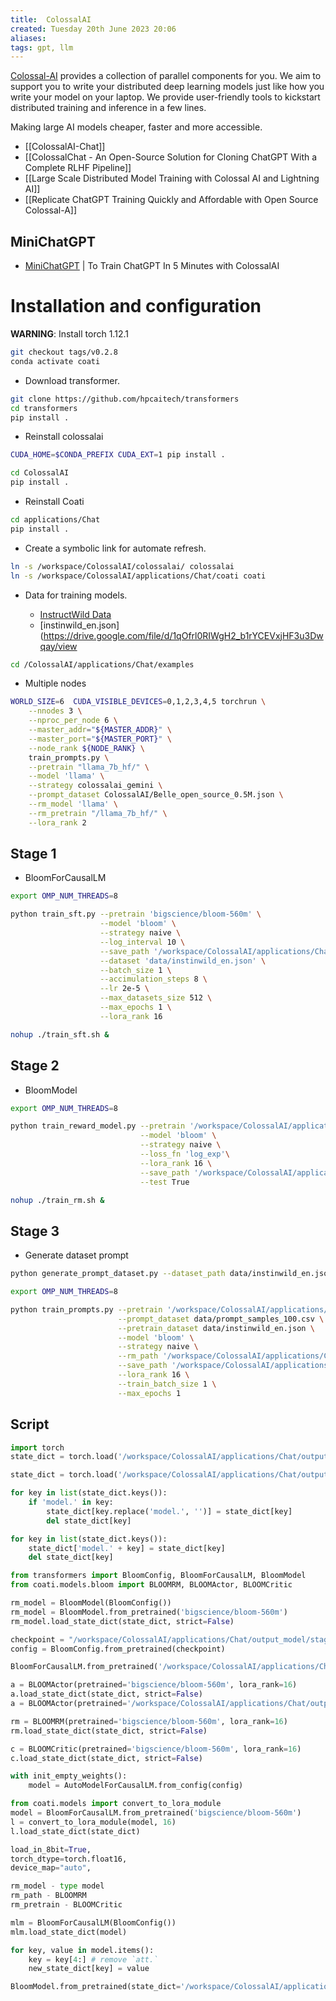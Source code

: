 ```yaml
---
title:  ColossalAI
created: Tuesday 20th June 2023 20:06
aliases: 
tags: gpt, llm 
---
```

[Colossal-AI](https://github.com/hpcaitech/ColossalAI) provides a collection of parallel components for you. We aim to support you to write your distributed deep learning models just like how you write your model on your laptop. We provide user-friendly tools to kickstart distributed training and inference in a few lines.

Making large AI models cheaper, faster and more accessible.

- [[ColossalAI-Chat]]
- [[ColossalChat - An Open-Source Solution for Cloning ChatGPT With a Complete RLHF Pipeline]]
- [[Large Scale Distributed Model Training with Colossal AI and Lightning AI]]
- [[Replicate ChatGPT Training Quickly and Affordable with Open Source Colossal-A]]
## MiniChatGPT

- [MiniChatGPT](https://github.com/juncongmoo/minichatgpt) | To Train ChatGPT In 5 Minutes with ColossalAI
# Installation and configuration

**WARNING**: Install torch 1.12.1

```bash
git checkout tags/v0.2.8
conda activate coati
```

- Download transformer.

```bash
git clone https://github.com/hpcaitech/transformers
cd transformers
pip install .
```

- Reinstall colossalai

```bash
CUDA_HOME=$CONDA_PREFIX CUDA_EXT=1 pip install .

cd ColossalAI
pip install .
```

- Reinstall Coati

```bash
cd applications/Chat
pip install .
```

- Create a symbolic link for automate refresh.

```bash
ln -s /workspace/ColossalAI/colossalai/ colossalai
ln -s /workspace/ColossalAI/applications/Chat/coati coati
```

- Data for training models.

	- [InstructWild Data](https://github.com/XueFuzhao/InstructionWild/tree/main/data)
	- [instinwild_en.json](https://drive.google.com/file/d/1qOfrl0RIWgH2_b1rYCEVxjHF3u3Dwqay/view

```bash
cd /ColossalAI/applications/Chat/examples
```

- Multiple nodes

```bash
WORLD_SIZE=6  CUDA_VISIBLE_DEVICES=0,1,2,3,4,5 torchrun \
    --nnodes 3 \
    --nproc_per_node 6 \
    --master_addr="${MASTER_ADDR}" \
    --master_port="${MASTER_PORT}" \
    --node_rank ${NODE_RANK} \
    train_prompts.py \
    --pretrain "llama_7b_hf/" \
    --model 'llama' \
    --strategy colossalai_gemini \
    --prompt_dataset ColossalAI/Belle_open_source_0.5M.json \
    --rm_model 'llama' \
    --rm_pretrain "/llama_7b_hf/" \
    --lora_rank 2
```
## Stage 1

- BloomForCausalLM

```bash
export OMP_NUM_THREADS=8

python train_sft.py --pretrain 'bigscience/bloom-560m' \
                    --model 'bloom' \
                    --strategy naive \
                    --log_interval 10 \
                    --save_path '/workspace/ColossalAI/applications/Chat/output_model/stage_1' \
                    --dataset 'data/instinwild_en.json' \
                    --batch_size 1 \
                    --accimulation_steps 8 \
                    --lr 2e-5 \
                    --max_datasets_size 512 \
                    --max_epochs 1 \
                    --lora_rank 16

nohup ./train_sft.sh &
```
## Stage 2

- BloomModel

```bash
export OMP_NUM_THREADS=8

python train_reward_model.py --pretrain '/workspace/ColossalAI/applications/Chat/output_model/stage_1' \
                             --model 'bloom' \
                             --strategy naive \
                             --loss_fn 'log_exp'\
                             --lora_rank 16 \
                             --save_path '/workspace/ColossalAI/applications/Chat/output_model/stage_2/rmstatic.pt' \
                             --test True

nohup ./train_rm.sh &
```
## Stage 3

- Generate dataset prompt

```bash
python generate_prompt_dataset.py --dataset_path data/instinwild_en.json --save_path ./data/prompt_samples_100.csv --sample_size 100

export OMP_NUM_THREADS=8

python train_prompts.py --pretrain '/workspace/ColossalAI/applications/Chat/output_model/stage_1' \
                        --prompt_dataset data/prompt_samples_100.csv \
                        --pretrain_dataset data/instinwild_en.json \
                        --model 'bloom' \
                        --strategy naive \
                        --rm_path '/workspace/ColossalAI/applications/Chat/output_model/stage_2/rmstatic.pt'\
                        --save_path '/workspace/ColossalAI/applications/Chat/output_model/stage_3/rf_model.pt' \
                        --lora_rank 16 \
                        --train_batch_size 1 \
                        --max_epochs 1

```
## Script

```python
import torch
state_dict = torch.load('/workspace/ColossalAI/applications/Chat/output_model/stage_2/rmstatic.pt', map_location=torch.device('cpu'))

state_dict = torch.load('/workspace/ColossalAI/applications/Chat/output_model/stage_1.pt', map_location=torch.device('cpu'))

for key in list(state_dict.keys()):
    if 'model.' in key:
        state_dict[key.replace('model.', '')] = state_dict[key]
        del state_dict[key]

for key in list(state_dict.keys()):
    state_dict['model.' + key] = state_dict[key]
    del state_dict[key]

from transformers import BloomConfig, BloomForCausalLM, BloomModel
from coati.models.bloom import BLOOMRM, BLOOMActor, BLOOMCritic

rm_model = BloomModel(BloomConfig())
rm_model = BloomModel.from_pretrained('bigscience/bloom-560m')
rm_model.load_state_dict(state_dict, strict=False)

checkpoint = "/workspace/ColossalAI/applications/Chat/output_model/stage_2/rmstatic.pt"
config = BloomConfig.from_pretrained(checkpoint)

BloomForCausalLM.from_pretrained('/workspace/ColossalAI/applications/Chat/output_model/stage_1')

a = BLOOMActor(pretrained='bigscience/bloom-560m', lora_rank=16)
a.load_state_dict(state_dict, strict=False)
a = BLOOMActor(pretrained='/workspace/ColossalAI/applications/Chat/output_model/stage_1')

rm = BLOOMRM(pretrained='bigscience/bloom-560m', lora_rank=16)
rm.load_state_dict(state_dict, strict=False)

c = BLOOMCritic(pretrained='bigscience/bloom-560m', lora_rank=16)
c.load_state_dict(state_dict, strict=False)

with init_empty_weights():
    model = AutoModelForCausalLM.from_config(config)

from coati.models import convert_to_lora_module
model = BloomForCausalLM.from_pretrained('bigscience/bloom-560m')
l = convert_to_lora_module(model, 16)
l.load_state_dict(state_dict)

load_in_8bit=True,
torch_dtype=torch.float16,
device_map="auto",

rm_model - type model
rm_path - BLOOMRM
rm_pretrain - BLOOMCritic

mlm = BloomForCausalLM(BloomConfig())
mlm.load_state_dict(model)

for key, value in model.items():
    key = key[4:] # remove `att.`
    new_state_dict[key] = value

BloomModel.from_pretrained(state_dict='/workspace/ColossalAI/applications/Chat/output_model/stage_2/rmstatic.pt', from_tf=True)
```


